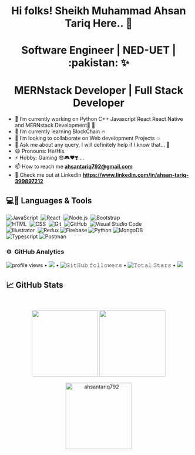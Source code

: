 <h1 align="center">Hi folks! Sheikh Muhammad Ahsan Tariq Here.. 👋 </h1>
<h1 align="center">Software Engineer | NED-UET | :pakistan: ✨</h1>
<h1 align="center">MERNstack Developer | Full Stack Developer</h1>

- 🔭 I’m currently working on Python C++ Javascript React React Native and MERNstack Development:black_heart: :black_heart:
- 🌱 I’m currently learning BlockChain :fire:
- 👯 I’m looking to collaborate on Web development Projects :boom:
- 💬 Ask me about any query, I will definitely help if I know that... :slightly_smiling_face:
- 😄 Pronouns: He/His.
- ⚡ Hobby: Gaming  :sunglasses::video_game::heart::heavy_heart_exclamation:....
- 📫 How to reach me **ahsantariq792@gmail.com**
- 👨‍ Check me out at LinkedIn **https://www.linkedin.com/in/ahsan-tariq-399897212**

<!-- <p align="center">
<img height="100" src="https://analyticsindiamag.com/wp-content/uploads/2018/12/developer-dribbble.gif" >
</p> -->



## 💻🔧 Languages & Tools

<!-- <img height="32" width="32" src="https://raw.githubusercontent.com/github/explore/80688e429a7d4ef2fca1e82350fe8e3517d3494d/topics/python/python.png" />             <img height="32" width="32" src="https://raw.githubusercontent.com/github/explore/80688e429a7d4ef2fca1e82350fe8e3517d3494d/topics/cpp/cpp.png" />
<img height="32" width="32" src="https://raw.githubusercontent.com/github/explore/80688e429a7d4ef2fca1e82350fe8e3517d3494d/topics/javascript/javascript.png" />
<img height="32" width="32" src="https://raw.githubusercontent.com/github/explore/80688e429a7d4ef2fca1e82350fe8e3517d3494d/topics/html/html.png" />
<img height="32" width="32" src="https://raw.githubusercontent.com/github/explore/80688e429a7d4ef2fca1e82350fe8e3517d3494d/topics/css/css.png" />
<img height="32" width="32" src="https://raw.githubusercontent.com/github/explore/80688e429a7d4ef2fca1e82350fe8e3517d3494d/topics/csharp/csharp.png" />
<img height="32" width="32" src="https://raw.githubusercontent.com/github/explore/80688e429a7d4ef2fca1e82350fe8e3517d3494d/topics/visual-studio-code/visual-studio-code.png" />
<img height="32" width="32" src="https://raw.githubusercontent.com/github/explore/80688e429a7d4ef2fca1e82350fe8e3517d3494d/topics/jupyter-notebook/jupyter-notebook.png" />
<img height="32" width="32" src="https://cdn.freebiesupply.com/logos/large/2x/react-1-logo-png-transparent.png" />
<img height="32" width="46" src="https://upload.wikimedia.org/wikipedia/commons/thumb/d/d9/Node.js_logo.svg/1280px-Node.js_logo.svg.png" /> -->

![JavaScript](https://img.shields.io/badge/-JavaScript-05122A?style=flat&logo=javascript)&nbsp;
![React](https://img.shields.io/badge/-React-05122A?style=flat&logo=react)&nbsp;
![Node.js](https://img.shields.io/badge/-Node.js-05122A?style=flat&logo=node.js)&nbsp;
![Bootstrap](https://img.shields.io/badge/-Bootstrap-05122A?style=flat&logo=bootstrap&logoColor=563D7C)\
![HTML](https://img.shields.io/badge/-HTML-05122A?style=flat&logo=HTML5)&nbsp;
![CSS](https://img.shields.io/badge/-CSS-05122A?style=flat&logo=CSS3&logoColor=1572B6)&nbsp;
![Git](https://img.shields.io/badge/-Git-05122A?style=flat&logo=git)&nbsp;
![GitHub](https://img.shields.io/badge/-GitHub-05122A?style=flat&logo=github)&nbsp;
![Visual Studio Code](https://img.shields.io/badge/-Visual%20Studio%20Code-05122A?style=flat&logo=visual-studio-code&logoColor=007ACC)&nbsp;\
![Illustrator](https://img.shields.io/badge/-Illustrator-05122A?style=flat&logo=adobe-illustrator)&nbsp;
![Redux](https://img.shields.io/badge/-Redux-05122A?style=flat&logo=redux)
![Firebase](https://img.shields.io/badge/-Firebase-05122A?style=flat&logo=firebase)
![Python](https://img.shields.io/badge/-Python-05122A?style=flat&logo=python)
![MongoDB](https://img.shields.io/badge/-MongoDb-05122A?style=flat&logo=MongoDB)&nbsp;\
![Typescript](https://img.shields.io/badge/-Typescript-05122A?style=flat&logo=typescript)
![Postman](https://img.shields.io/badge/-Postman-05122A?style=flat&logo=postman)

### ⚙️ &nbsp;GitHub Analytics

<img alt = "profile views" src="https://komarev.com/ghpvc/?username=ahsantariq792&style=flat&color=brightgreen"> • <img src="https://user-badge.committers.top/pakistan/ahsantariq792.svg"></a> •
<img alt="𝙶𝚒𝚝𝙷𝚞𝚋 𝚏𝚘𝚕𝚕𝚘𝚠𝚎𝚛𝚜" src="https://img.shields.io/github/followers/ahsantariq792?label=Followers&style=social"> •
<img src="https://img.shields.io/github/stars/ahsantariq792?label=Star" alt="𝚃𝚘𝚝𝚊𝚕 𝚂𝚝𝚊𝚛𝚜"> •
<img src="https://img.shields.io/static/v1?label=Sponsor&message=%E2%9D%A4&logo=GitHub&color=%23fe8e86"/></a>
  
## &#x1f4c8; GitHub Stats

<br/>
<p align="center">
  <img height="180em" src="https://github-readme-stats-eight-theta.vercel.app/api?username=ahsantariq792&show_icons=true&theme=algolia&include_all_commits=true&count_private=true"/>
  <img height="180em" src="https://github-readme-stats-eight-theta.vercel.app/api/top-langs/?username=ahsantariq792&layout=compact&langs_count=8&theme=algolia"/>
  <p align="center"> <img height="180em" src="https://github-readme-streak-stats.herokuapp.com/?user=ahsantariq792&theme=synthwave" alt="ahsantariq792" /> </p>
</p>
<br/>

<!--  ![GitHub streak stats](https://github-readme-streak-stats.herokuapp.com/?user=ahsantariq792&theme=synthwave)  -->
<!-- ![Ahsan's github stats](https://github-readme-stats.vercel.app/api?username=ahsantariq792&count_private=true&hide=prs&show_icons=true&theme=chartreuse-dark) -->
<!-- <p align="center"> <img src="https://github-readme-stats.vercel.app/api?username=ahsantariq792&show_icons=true&theme=synthwave" alt="ahsantariq792" /> </p> -->



